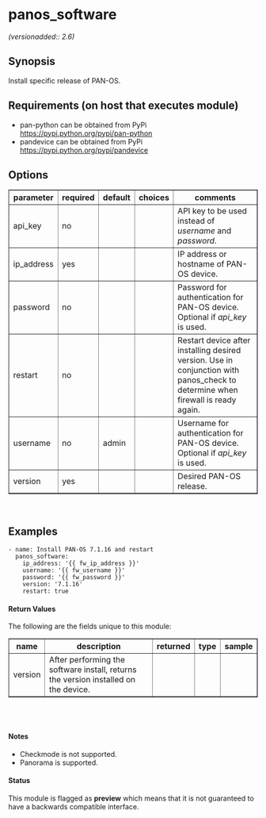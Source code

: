 # panos_software

_(versionadded:: 2.6)_


## Synopsis

Install specific release of PAN-OS.


## Requirements (on host that executes module)

- pan-python can be obtained from PyPi https://pypi.python.org/pypi/pan-python
- pandevice can be obtained from PyPi https://pypi.python.org/pypi/pandevice

## Options

<table border=1 cellpadding=4>
<tr>
<th class="head">parameter</th>
<th class="head">required</th>
<th class="head">default</th>
<th class="head">choices</th>
<th class="head">comments</th>
</tr>
<tr><td>api_key<br/><div style="font-size: small;"></div></td>
<td>no</td>
<td></td>
<td></td>
<td><div>API key to be used instead of <em>username</em> and <em>password</em>.</div></td></tr>
<tr><td>ip_address<br/><div style="font-size: small;"></div></td>
<td>yes</td>
<td></td>
<td></td>
<td><div>IP address or hostname of PAN-OS device.</div></td></tr>
<tr><td>password<br/><div style="font-size: small;"></div></td>
<td>no</td>
<td></td>
<td></td>
<td><div>Password for authentication for PAN-OS device.  Optional if <em>api_key</em> is used.</div></td></tr>
<tr><td>restart<br/><div style="font-size: small;"></div></td>
<td>no</td>
<td></td>
<td></td>
<td><div>Restart device after installing desired version.  Use in conjunction with panos_check to determine when firewall is ready again.</div></td></tr>
<tr><td>username<br/><div style="font-size: small;"></div></td>
<td>no</td>
<td>admin</td>
<td></td>
<td><div>Username for authentication for PAN-OS device.  Optional if <em>api_key</em> is used.</div></td></tr>
<tr><td>version<br/><div style="font-size: small;"></div></td>
<td>yes</td>
<td></td>
<td></td>
<td><div>Desired PAN-OS release.</div></td></tr>
</table>
</br>



## Examples

    - name: Install PAN-OS 7.1.16 and restart
      panos_software:
        ip_address: '{{ fw_ip_address }}'
        username: '{{ fw_username }}'
        password: '{{ fw_password }}'
        version: '7.1.16'
        restart: true
#### Return Values

The following are the fields unique to this module:

<table border=1 cellpadding=4>
<tr>
<th class="head">name</th>
<th class="head">description</th>
<th class="head">returned</th>
<th class="head">type</th>
<th class="head">sample</th>
</tr>

<tr>
    <td> version </td>
    <td> After performing the software install, returns the version installed on the device. </td>
    <td align=center>  </td>
    <td align=center>  </td>
    <td align=center>  </td>
</tr>

</table>
</br></br>

#### Notes

- Checkmode is not supported.
- Panorama is supported.



#### Status

This module is flagged as **preview** which means that it is not guaranteed to have a backwards compatible interface.

